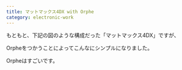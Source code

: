```yaml
---
title: マットマックス4DX with Orphe
category: electronic-work
---
```


もともと、下記の図のような構成だった「マットマックス4DX」ですが、

Orpheをつかうことによってこんなにシンプルになりました。

Orpheはすごいです。
